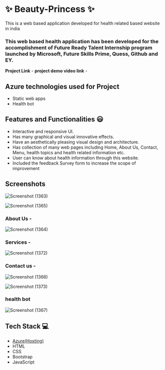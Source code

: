 # ✨  Beauty-Princess ✨

This is a web based application developed for health related based website in india

### This web based health application has been developed for the accomplishment of Future Ready Talent Internship program launched by Microsoft, Future Skills Prime, Quess, Github and EY.


**Project Link** -
**project demo video link** - 

## Azure technologies used for Project

- Static web apps
- Health bot

## Features and Functionalities 😃

- Interactive and responsive UI.
- Has many graphical and visual innovative effects.
- Have an aesthetically pleasing visual design and architecture.
- Has collection of many web pages including Home, About Us, Contact, Menu, health topics and health related information etc.
- User can know about health information through this website.
- Included the feedback Survey form to increase the scope of improvement 

## Screenshots

![Screenshot (1363)](https://user-images.githubusercontent.com/118557291/207604441-1dd772ca-2a52-4157-9ca4-0dd104aadc40.png)

![Screenshot (1365)](https://user-images.githubusercontent.com/118557291/207604588-5d3e19f8-304c-41a4-87e9-2a76451ced8c.png)


   

### About Us -

![Screenshot (1364)](https://user-images.githubusercontent.com/118557291/207604546-1b420b0a-552a-463c-a073-c8d655182b8f.png)


### Services -

![Screenshot (1372)](https://user-images.githubusercontent.com/118557291/207604799-5cf2039b-8ed2-4281-a08a-8e231c30de7f.png)


### Contact us -

![Screenshot (1366)](https://user-images.githubusercontent.com/118557291/207604625-f84041d0-8e96-418d-80a2-8551afa8d2dd.png)

![Screenshot (1373)](https://user-images.githubusercontent.com/118557291/207604844-30e9d4a8-dc29-4a90-bf9b-1e0232158441.png)

### health bot

![Screenshot (1367)](https://user-images.githubusercontent.com/118557291/207604714-a04ad8c0-93ba-4906-86ce-60a5ca49e75c.png)



## Tech Stack 💻

- [Azure(Hosting)](https://azure.microsoft.com/en-in/features/azure-portal/)
- HTML
- CSS
- Bootstrap
- JavaScript

